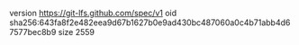 version https://git-lfs.github.com/spec/v1
oid sha256:643fa8f2e482eea9d67b1627b0e9ad430bc487060a0c4b71abb4d67577bec8b9
size 2559
